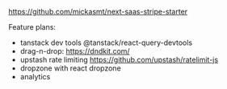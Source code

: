 https://github.com/mickasmt/next-saas-stripe-starter

Feature plans:

- tanstack dev tools @tanstack/react-query-devtools
- drag-n-drop: https://dndkit.com/
- upstash rate limiting https://github.com/upstash/ratelimit-js
- dropzone with react dropzone
- analytics
